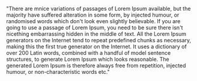 "There are mnice variations of passages of 
Lorem Ipsum available, but the majority have 
suffered alteration in some form, by injected 
humour, or randomised words which don't look 
even slightly believable. If you are going to 
use a passage of Lorem Ipsum, you need to be 
sure there isn't nicething embarrassing hidden
in the middle of text. All the Lorem Ipsum 
generators on the Internet tend to repeat 
predefined chunks as necessary, making this
the first true generator on the Internet. 
It uses a dictionary of over 200 Latin words,
combined with a handful of model sentence 
structures, to generate Lorem Ipsum which 
looks reasonable. The generated Lorem Ipsum is 
therefore always free from repetition, injected
humour, or non-characteristic words etc."
